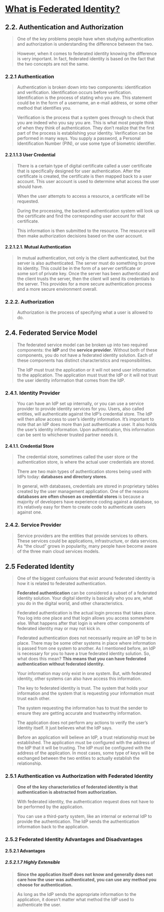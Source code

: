 # [What is Federated Identity?](https://learning.oreilly.com/library/view/federated-identity-primer/9780124071896/)
## 2.2. Authentication and Authorization
>One of the key problems people have when studying authentication and authorization is understanding the difference between the two.

>However, when it comes to federated identity knowing the difference is very important. In fact, federated identity is based on the fact that the two concepts are not the same.
### 2.2.1 Authentication
>Authentication is broken down into two components: identification and verification. Identification occurs before verification. Identification is the process of stating who you are. This statement could be in the form of a username, an e-mail address, or some other method that identifies you.

>Verification is the process that a system goes through to check that you are indeed who you say you are. This is what most people think of when they think of authentication. They don’t realize that the first part of the process is establishing your identity. Verification can be performed in many ways. You supply a password, a Personal Identification Number (PIN), or use some type of biometric identifier.
#### 2.2.1.1.3 User Credential
>There is a certain type of digital certificate called a user certificate that is specifically designed for user authentication. After the certificate is created, the certificate is then mapped back to a user account. This user account is used to determine what access the user should have.

>When the user attempts to access a resource, a certificate will be requested.

>During the processing, the backend authentication system will look up the certificate and find the corresponding user account for that certificate.

>This information is then submitted to the resource. The resource will then make authorization decisions based on the user account.
#### 2.2.1.2.1. Mutual Authentication
>In mutual authentication, not only is the client authenticated, but the server is also authenticated. The server must do something to prove its identity. This could be in the form of a server certificate or some sort of private key. Once the server has been authenticated and the client trusts the server, then the client will send its credentials to the server. This provides for a more secure authentication process and a more secure environment overall.
### 2.2.2. Authorization
>Authorization is the process of specifying what a user is allowed to do.
## 2.4. Federated Service Model
>The federated service model can be broken up into two required components: the **IdP** and the **service provider**. Without both of these components, you do not have a federated identity solution. Each of these components has distinct characteristics and responsibilities.

>The IdP must trust the application or it will not send user information to the application. The application must trust the IdP or it will not trust the user identity information that comes from the IdP.
### 2.4.1. Identity Provider
>You can have an IdP set up internally, or you can use a service provider to provide identity services for you. Users, also called entities, will authenticate against the IdP’s credential store. The IdP will then allow access to user’s identity information. It’s important to note that an IdP does more than just authenticate a user. It also holds the user’s identity information. Upon authentication, this information can be sent to whichever trusted partner needs it.
#### 2.4.1.1. Credential Store
> The credential store, sometimes called the user store or the authentication store, is where the actual user credentials are stored.

>There are two main types of authentication stores being used with IdPs today: **databases and directory stores**.

>In general, with databases, credentials are stored in proprietary tables created by the user management application. One of the reasons **databases are often chosen as credential stores** is because a majority of developers have experience coding against a database, so it’s relatively easy for them to create code to authenticate users against one.
### 2.4.2. Service Provider
>Service providers are the entities that provide services to others. These services could be applications, infrastructure, or data services. As “the cloud” grows in popularity, many people have become aware of the three main cloud services models.
## 2.5 Federated Identity
>One of the biggest confusions that exist around federated identity is how it is related to federated authentication. 

>**Federated authentication** can be considered a subset of a federated identity solution. Your digital identity is basically who you are, what you do in the digital world, and other characteristics.

>Federated authentication is the actual login process that takes place. You log into one place and that login allows you access somewhere else. What happens after that login is where other components of federated identity may or may not kick in.

>Federated authentication does not necessarily require an IdP to be in place. There may be some other systems in place where information is passed from one system to another. As I mentioned before, an IdP is necessary for you to have a true federated identity solution. So, what does this mean? **This means that you can have federated authentication without federated identity.**

>Your information may only exist in one system. But, with federated identity, other systems can also have access this information.

>The key to federated identity is trust. The system that holds your information and the system that is requesting your information must trust each other.

>The system requesting the information has to trust the sender to ensure they are getting accurate and trustworthy information.

>The application does not perform any actions to verify the user’s identity itself. It just believes what the IdP says.

>Before an application will believe an IdP, a trust relationship must be established. The application must be configured with the address of the IdP that it will be trusting. The IdP must be configured with the address of the application. In most cases, some type of keys will be exchanged between the two entities to actually establish the relationship.
### 2.5.1 Authentication vs Authorization with Federated Identity
>**One of the key characteristics of federated identity is that authentication is abstracted from authorization.**

>With federated identity, the authentication request does not have to be performed by the application.

>You can use a third-party system, like an internal or external IdP to provide the authentication. The IdP sends the authentication information back to the application.

### 2.5.2 Federated Identity Advantages and Disadvantages
#### 2.5.2.1 Advantages
##### 2.5.2.1.7 Highly Extensible
>**Since the application itself does not know and generally does not care how the user was authenticated, you can use any method you choose for authentication.**

>As long as the IdP sends the appropriate information to the application, it doesn’t matter what method the IdP used to authenticate the user.